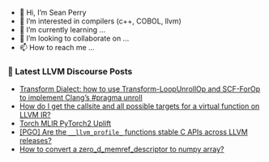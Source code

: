 - 👋 Hi, I’m Sean Perry
- 👀 I’m interested in compilers (c++, COBOL, llvm)
- 🌱 I’m currently learning ...
- 💞️ I’m looking to collaborate on ...
- 📫 How to reach me ...

<!---
s66perry/s66perry is a ✨ special ✨ repository because its `README.md` (this file) appears on your GitHub profile.
You can click the Preview link to take a look at your changes.
--->
### 📕 Latest LLVM Discourse Posts

<!-- DISCOURSE-LLVM:START -->
- [Transform Dialect: how to use Transform-LoopUnrollOp and SCF-ForOp to implement Clang’s #pragma unroll](https://discourse.llvm.org/t/transform-dialect-how-to-use-transform-loopunrollop-and-scf-forop-to-implement-clang-s-pragma-unroll/75776#post_3)
- [How do I get the callsite and all possible targets for a virtual function on LLVM IR?](https://discourse.llvm.org/t/how-do-i-get-the-callsite-and-all-possible-targets-for-a-virtual-function-on-llvm-ir/75812#post_6)
- [Torch MLIR PyTorch2 Uplift](https://discourse.llvm.org/t/torch-mlir-pytorch2-uplift/74000?page=2#post_25)
- [[PGO] Are the `__llvm_profile_` functions stable C APIs across LLVM releases?](https://discourse.llvm.org/t/pgo-are-the-llvm-profile-functions-stable-c-apis-across-llvm-releases/75832#post_2)
- [How to convert a zero_d_memref_descriptor to numpy array?](https://discourse.llvm.org/t/how-to-convert-a-zero-d-memref-descriptor-to-numpy-array/75635#post_2)
<!-- DISCOURSE-LLVM:END -->
